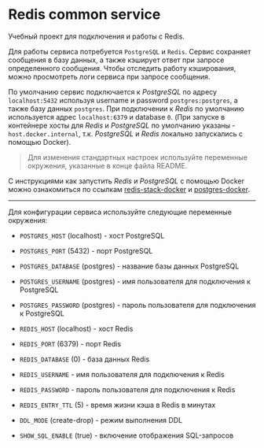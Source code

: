 # Redis common service
Учебный проект для подключения и работы с Redis.

Для работы сервиса потребуется `PostgreSQL` и `Redis`. Сервис сохраняет сообщения
в базу данных, а также кэширует ответ при запросе определенного сообщения.
Чтобы отследить работу кэширования, можно просмотреть логи сервиса при запросе сообщения.

По умолчанию сервис подключается к _PostgreSQL_ по адресу `localhost:5432` 
используя username и password `postgres:postgres`, а также базу данных `postgres`. 
При подключении к _Redis_ по умолчанию используется адрес `localhost:6379` и database `0`.
(При запуске в контейнере хосты для _Redis_ и _PostgreSQL_ по умолчанию указаны - `host.docker.internal`,
т.к. _PostgreSQL_ и _Redis_ локально запускались с помощью Docker).
> Для изменения стандартных настроек используйте переменные окружения, указанные в конце файла README.

С инструкциями как запустить _Redis_ и _PostgreSQL_ с помощью Docker можно ознакомиться
по ссылкам [redis-stack-docker](https://redis.io/docs/install/install-stack/docker/) и 
[postgres-docker](https://hub.docker.com/_/postgres).

---

Для конфигурации сервиса используйте следующие переменные окружения:
* `POSTGRES_HOST` (localhost) - хост PostgreSQL
* `POSTGRES_PORT` (5432) - порт PostgreSQL
* `POSTGRES_DATABASE` (postgres) - название базы данных PostgreSQL
* `POSTGRES_USERNAME` (postgres) - имя пользователя для подключения к PostgreSQL
* `POSTGRES_PASSWORD` (postgres) - пароль пользователя для подключения к PostgreSQL


* `REDIS_HOST` (localhost) - хост Redis
* `REDIS_PORT` (6379) - порт Redis
* `REDIS_DATABASE` (0) - база данных Redis
* `REDIS_USERNAME` - имя пользователя для подключения к Redis
* `REDIS_PASSWORD` - пароль пользователя для подключения к Redis
* `REDIS_ENTRY_TTL` (5) - время жизни кэша в Redis в минутах


* `DDL_MODE` (create-drop) - режим выполнения DDL
* `SHOW_SQL_ENABLE` (true) - включение отображения SQL-запросов




